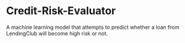 # Credit-Risk-Evaluator
A machine learning model that attempts to predict whether a loan from LendingClub will become high risk or not.

